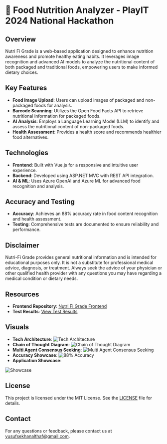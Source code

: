 # 🍏 Food Nutrition Analyzer - PlayIT 2024 National Hackathon

## Overview

Nutri Fi Grade is a web-based application designed to enhance nutrition awareness and promote healthy eating habits. It leverages image recognition and advanced AI models to analyze the nutritional content of both packaged and traditional foods, empowering users to make informed dietary choices.

## Key Features

- **Food Image Upload**: Users can upload images of packaged and non-packaged foods for analysis.
- **Barcode Scanning**: Utilizes the Open Food Facts API to retrieve nutritional information for packaged foods.
- **AI Analysis**: Employs a Language Learning Model (LLM) to identify and assess the nutritional content of non-packaged foods.
- **Health Assessment**: Provides a health score and recommends healthier food alternatives.

## Technologies

- **Frontend**: Built with Vue.js for a responsive and intuitive user experience.
- **Backend**: Developed using ASP.NET MVC with REST API integration.
- **AI & ML**: Uses Azure OpenAI and Azure ML for advanced food recognition and analysis.

## Accuracy and Testing

- **Accuracy**: Achieves an 88% accuracy rate in food content recognition and health assessment.
- **Testing**: Comprehensive tests are documented to ensure reliability and performance.

## Disclaimer

Nutri-Fi Grade provides general nutritional information and is intended for educational purposes only. It is not a substitute for professional medical advice, diagnosis, or treatment. Always seek the advice of your physician or other qualified health provider with any questions you may have regarding a medical condition or dietary needs.

## Resources

- **Frontend Repository**: [Nutri Fi Grade Frontend](https://github.com/Ticlext-Altihaf/nutri-fi-grade-frontend)
- **Test Results**: [View Test Results](https://docs.google.com/spreadsheets/d/1J8f95pWuXEliowd9euuFz1cjQwx4SBO7k5mEdDq8kFI/edit?usp=sharing)

## Visuals
- **Tech Architecture**: ![Tech Architecture](https://github.com/user-attachments/assets/8748ebe4-4e6a-4fa9-a2fc-b7bbe2d1321c)
- **Chain of Thought Diagram**: ![Chain of Thought Diagram](https://github.com/user-attachments/assets/1218edf9-39bf-4d34-a247-d7c068278cb0)
- **Multi Agent Consensus Seeking**: ![Multi Agent Consensus Seeking](https://github.com/user-attachments/assets/800ae867-3b96-4452-8106-9acea8840658)
- **Accuracy Showcase**: ![88% Accuracy](https://github.com/user-attachments/assets/033388bc-7f90-4211-a4e8-dd0dd8e08677)
- **Application Showcase**:

![Showcase](https://github.com/user-attachments/assets/42e1ab77-95b5-498b-888f-f496a50c04ff)

## License

This project is licensed under the MIT License. See the [LICENSE](LICENSE) file for details.

## Contact

For any questions or feedback, please contact us at [yusufsekhanalthaf@gmail.com](mailto:yusufsekhanalthaf@gmail.com).
